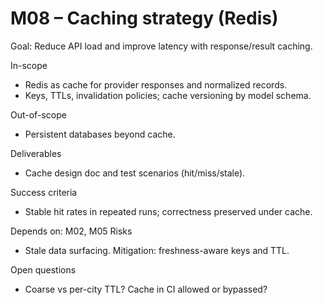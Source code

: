 # M08 – Caching strategy (Redis)

Goal: Reduce API load and improve latency with response/result caching.

In-scope
- Redis as cache for provider responses and normalized records.
- Keys, TTLs, invalidation policies; cache versioning by model schema.

Out-of-scope
- Persistent databases beyond cache.

Deliverables
- Cache design doc and test scenarios (hit/miss/stale).

Success criteria
- Stable hit rates in repeated runs; correctness preserved under cache.

Depends on: M02, M05
Risks
- Stale data surfacing. Mitigation: freshness-aware keys and TTL.

Open questions
- Coarse vs per-city TTL? Cache in CI allowed or bypassed?
